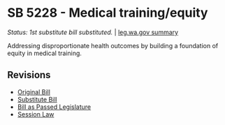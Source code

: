 # SB 5228 - Medical training/equity
*Status: 1st substitute bill substituted.* | [leg.wa.gov summary](https://app.leg.wa.gov/billsummary?BillNumber=5228&Year=2021)

Addressing disproportionate health outcomes by building a foundation of equity in medical training.

## Revisions
* [Original Bill](1/)
* [Substitute Bill](S/)
* [Bill as Passed Legislature](S.PL/)
* [Session Law](S.SL/)